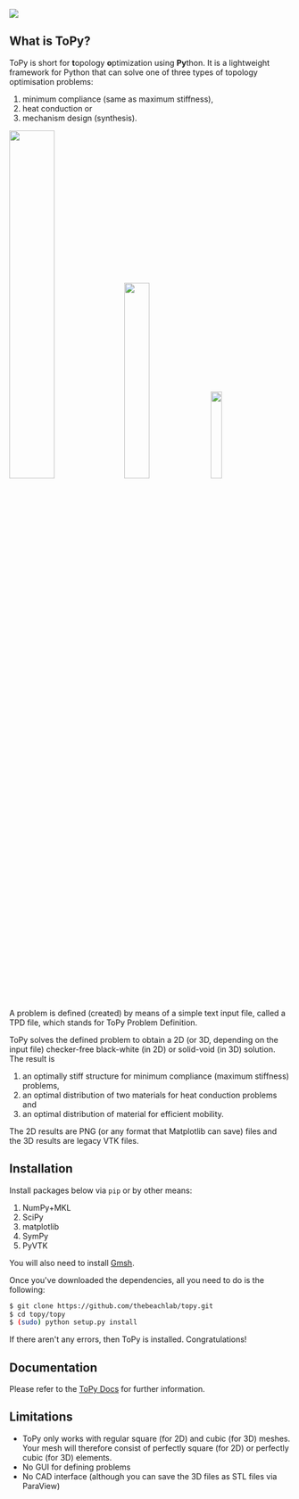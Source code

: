![](./imgsrc/ToPy_logo.png)

## What is ToPy?
ToPy is short for **t**opology **o**ptimization using **Py**thon. It is a lightweight framework for Python that can solve one of three types of topology optimisation problems: 
1. minimum compliance (same as maximum stiffness),
2. heat conduction or
3. mechanism design (synthesis).

<div align="left">
	<img src="./imgsrc/beam_2d_reci_gsf.gif" width=40%>
	<img src="./imgsrc/inverter_2d_eta03.gif" width=30%>
	<img src="./imgsrc/t-piece_2d_Q4_eta04_gsf.gif" width=20%>
</div>

A problem is defined (created) by means of a simple text input file, called a TPD file, which stands for ToPy Problem
Definition.

ToPy solves the defined problem to obtain a 2D (or 3D, depending on the input file) checker-free black-white (in 2D) or solid-void (in 3D) solution. The result is
1. an optimally stiff structure for minimum compliance (maximum stiffness) problems,
2. an optimal distribution of two materials for heat conduction problems and
3. an optimal distribution of material for efficient mobility.

The 2D results are PNG (or any format that Matplotlib can save) files and the 3D results are legacy VTK files.

## Installation
Install packages below via `pip` or by other means:
1. NumPy+MKL
2. SciPy
3. matplotlib
4. SymPy
5. PyVTK

You will also need to install [Gmsh](http://gmsh.info).

Once you've downloaded the dependencies, all you need to do is the following:

```bash
$ git clone https://github.com/thebeachlab/topy.git
$ cd topy/topy
$ (sudo) python setup.py install
```
If there aren't any errors, then ToPy is installed. Congratulations!

## Documentation
Please refer to the [ToPy Docs](docs/README.md) for further information.

## Limitations
  * ToPy only works with regular square (for 2D)  and cubic (for 3D) meshes. Your mesh will therefore consist of perfectly square (for 2D) or perfectly cubic (for 3D) elements.
  * No GUI for defining problems
  * No CAD interface (although you can save the 3D files as STL files via ParaView)

